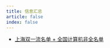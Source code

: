 ```yaml
---
title: 信息汇总
article: false
index: false
---
```



- [上海双一流名单 + 全国计算机非全名单](./first-class-university.md)


